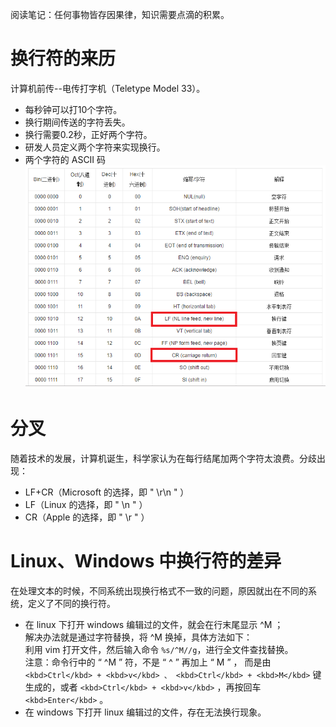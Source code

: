 阅读笔记：任何事物皆存因果律，知识需要点滴的积累。

# 换行符的来历

计算机前传--电传打字机（Teletype Model 33）。
- 每秒钟可以打10个字符。
- 换行期间传送的字符丢失。
- 换行需要0.2秒，正好两个字符。
- 研发人员定义两个字符来实现换行。
- 两个字符的 ASCII 码  
![none](./none.PNG)

# 分叉

随着技术的发展，计算机诞生，科学家认为在每行结尾加两个字符太浪费。分歧出现：
- LF+CR（Microsoft 的选择，即 " \r\n " ）
- LF（Linux 的选择，即 " \n " ）
- CR（Apple 的选择，即 " \r " ）

# Linux、Windows 中换行符的差异

在处理文本的时候，不同系统出现换行格式不一致的问题，原因就出在不同的系统，定义了不同的换行符。
- 在 linux 下打开 windows 编辑过的文件，就会在行末尾显示 ^M ；  
解决办法就是通过字符替换，将 ^M 换掉，具体方法如下：  
利用 vim 打开文件，然后输入命令 `%s/^M//g`，进行全文件查找替换。  
注意：命令行中的 “ ^M ” 符，不是 “ ^ ” 再加上 “ M ” ，
而是由 `<kbd>Ctrl</kbd> + <kbd>v</kbd> 、 <kbd>Ctrl</kbd> + <kbd>M</kbd>` 键生成的，或者 `<kbd>Ctrl</kbd> + <kbd>v</kbd>` ，再按回车 `<kbd>Enter</kbd>` 。  
- 在 windows 下打开 linux 编辑过的文件，存在无法换行现象。